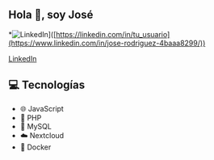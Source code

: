 ## Hola 👋, soy José
*![LinkedIn](https://img.shields.io/badge/LinkedIn-Profile-blue)]([https://linkedin.com/in/tu_usuario](https://www.linkedin.com/in/jose-rodriguez-4baaa8299/))

[LinkedIn]([https://linkedin.com/in/tu_usuario](https://www.linkedin.com/in/jose-rodriguez-4baaa8299/))

## 💻 Tecnologías
- 🌐 JavaScript
- 🐘 PHP
- 🐬 MySQL
- ☁️ Nextcloud
- 🐳 Docker

